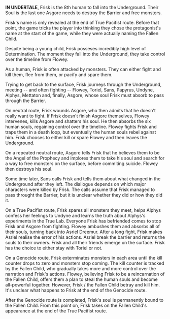 **IN UNDERTALE**, Frisk is the 8th human to fall into the Underground. Their Soul is the last one Asgore needs to destroy the Barrier and free monsters.

Frisk's name is only revealed at the end of True Pacifist route. Before that point, the game tricks the player into thinking they chose the protagonist's name at the start of the game, while they were actually naming the Fallen Child.

Despite being a young child, Frisk posseses incredibly high level of Determination. The moment they fall into the Underground, they take control over the timeline from Flowey.

As a human, Frisk is often attacked by monsters. They can either fight and kill them, flee from them, or pacify and spare them.

Trying to get back to the surface, Frisk journeys through the Underground, meeting -- and often fighting -- Flowey, Toriel, Sans, Papyrus, Undyne, Alphys, Mettaton and, finally, Asgore, whose soul Frisk must absorb to pass through the Barrier.

On neutral route, Frisk wounds Asgore, who then admits that he doesn't really want to fight. If Frisk doesn't finish Asgore themselves, Flowey intervenes, kills Asgore and shatters his soul. He then absorbs the six human souls, regaining control over the timeline. Flowey fights Frisk and traps them in a death loop, but eventually the human souls rebel against him.
Frisk chooses to either kill or spare Flowey and then leaves the Underground.

On a repeated neutral route, Asgore tells Frisk that he believes them to be the Angel of the Prophecy and implores them to take his soul and search for a way to free monsters on the surface, before commiting suicide. Flowey then destroys his soul.

Some time later, Sans calls Frisk and tells them about what changed in the Underground after they left. The diallogue depends on which major characters were killed by Frisk.
The calls assume that Frisk managed to pass throught the Barrier, but it is unclear whether they did or how they did it.

On a True Pacifist route, Frisk spares all monsters they meet, helps Alphys confess her feelings to Undyne and learns the truth about Alphys's experiments in the True Lab.
Everyone Frisk has befriended comes to stop Frisk and Asgore from fighting. Flowey ambushes them and absorbs all of their souls, turning back into Asriel Dreemur. After a long fight, Frisk makes Asriel realise the error of his actions. Asriel break the barrier and returns the souls to their owners. 
Frisk and all their friends emerge on the surface. Frisk has the choice to either stay with Toriel or not.

On a Genocide route, Frisk exterminates monsters in each area until the kill counter drops to zero and monsters stop coming. The kill counter is tracked by the Fallen Child, who gradually takes more and more control over the narration and Frisk's actions.
Flowey, believing Frisk to be a reincarnation of the Fallen Child, offers them a plan to steal the human souls and become all-powerful together. However, Frisk / the Fallen Child betray and kill him.
It's unclear what happens to Frisk at the end of the Genocide route.

After the Genocide route is completed, Frisk's soul is permanently bound to the Fallen Child. From this point on, Frisk takes on the Fallen Child's appearance at the end of the True Pacifist route.